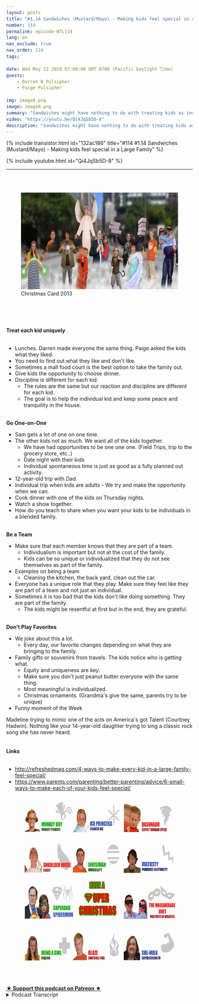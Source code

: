 ```yaml
---
layout: posts
title: "#1.14 Sandwiches (Mustard/Mayo) - Making kids feel special in a Large Family"
number: 114
permalink: episode-WTL114
lang: en
nav_exclude: true
nav_order: 114
tags:

date: Wed May 22 2019 07:00:00 GMT-0700 (Pacific Daylight Time)
guests:
    - Darren W Pulsipher
    - Paige Pulsipher

img: image0.png
image: image0.png
summary: "Sandwiches might have nothing to do with treating kids as individuals, but in our house it does. Learn how just some small questions of our kids helped us find out how to treat them as an individual in our blended family."
video: "https://youtu.be/Qi4JqSb5D-8"
description: "Sandwiches might have nothing to do with treating kids as individuals, but in our house it does. Learn how just some small questions of our kids helped us find out how to treat them as an individual in our blended family."
---
```


<div>
{% include transistor.html id="132ac186" title="#114 #1.14 Sandwiches (Mustard/Mayo) - Making kids feel special in a Large Family" %}

{% include youtube.html id="Qi4JqSb5D-8" %}
</div>

---

<html><head></head><body><div><br><br></div><div><figure data-trix-attachment="{&quot;contentType&quot;:&quot;image&quot;,&quot;height&quot;:260,&quot;url&quot;:&quot;https://3.bp.blogspot.com/-5ifY6Zxu-Fw/XOI0k7wRW0I/AAAAAAAE_tc/wnfTtwJN960EhuMoUrSbvvtMV4u-rsVHgCLcBGAs/s640/ChristmasPicture.png&quot;,&quot;width&quot;:639}" data-trix-content-type="image" data-trix-attributes="{&quot;caption&quot;:&quot;Christmas Card 2013&quot;}" class="attachment attachment--preview"><img src="./image0.png" width="639" height="260"><figcaption class="attachment__caption attachment__caption--edited">Christmas Card 2013</figcaption></figure></div><div><br></div><div><br></div><div>&nbsp;</div><div><strong><br>Treat each kid uniquely<br></strong><br></div><ul><li>Lunches. Darren made everyone the same thing. Paige asked the kids what they liked.</li><li>You need to find out what they like and don't like.</li><li>Sometimes a mall food court is the best option to take the family out.</li><li>Give kids the opportunity to choose dinner.</li><li>Discipline is different for each kid.&nbsp;<ul><li>The rules are the same but our reaction and discipline are different for each kid.</li><li>The goal is to help the individual kid and keep some peace and tranquility in the house.</li></ul></li></ul><div><strong><br>Go One-on-One</strong></div><ul><li>Sam gets a lot of one on one time.</li><li>The other kids not as much. We want all of the kids together.<ul><li>We have had opportunities to be one one one. (Field Trips, trip to the grocery store, etc..)</li><li>Date night with their kids</li><li>Individual spontaneous time is just as good as a fully planned out activity.</li></ul></li><li>12-year-old trip with Dad.</li><li>Individual trip when kids are adults - We try and make the opportunity when we can.</li><li>Cook dinner with one of the kids on Thursday nights.</li><li>Watch a show together.</li><li>How do you teach to share when you want your kids to be individuals in a blended family.</li></ul><div><strong><br>Be a Team</strong></div><ul><li>Make sure that each member knows that they are part of a team.<ul><li>Individualism is important but not at the cost of the family.</li><li>Kids can be so unique or individualized that they do not see themselves as part of the family.</li></ul></li><li>Examples on being a team<ul><li>Cleaning the kitchen, the back yard, clean out the car.</li></ul></li><li>Everyone has a unique role that they play. Make sure they feel like they are part of a team and not just an individual.</li><li>Sometimes it is too bad that the kids don't like doing something. They are part of the family.<ul><li>The kids might be resentful at first but in the end, they are grateful.</li></ul></li></ul><div><strong><br>Don't Play Favorites</strong></div><ul><li>We joke about this a lot.<ul><li>Every day, our favorite changes depending on what they are bringing to the family.</li></ul></li><li>Family gifts or souvenirs from travels. The kids notice who is getting what.<ul><li>Equity and uniqueness are key.</li><li>Make sure you don't just peanut butter everyone with the same thing.</li><li>Most meaningful is individualized.&nbsp;</li><li>Christmas ornaments. (Grandma's give the same, parents try to be unique)</li></ul></li><li>Funny moment of the Week</li></ul><div>Madeline trying to mimic one of the acts on America's got Talent (Courtney Hadwin). Nothing like your 14-year-old daughter trying to sing a classic rock song she has never heard.</div><div><br></div><div><strong><br>Links<br></strong><br></div><ul><li><a href="https://www.google.com/url?q=http://refreshedmag.com/4-ways-to-make-every-kid-in-a-large-family-feel-special/%23.XN8J_FNlCdM&amp;sa=D&amp;source=hangouts&amp;ust=1558207378707000&amp;usg=AFQjCNHQFUTG-pFNTdqnSyP0aMLRHMbXdA">http://refreshedmag.com/4-ways-to-make-every-kid-in-a-large-family-feel-special/</a></li><li><a href="https://www.google.com/url?q=https://www.parents.com/parenting/better-parenting/advice/6-small-ways-to-make-each-of-your-kids-feel-special/&amp;sa=D&amp;source=hangouts&amp;ust=1558207445790000&amp;usg=AFQjCNFx_Jnp8qLBRzE6rWQXNnh3EVNo7w">https://www.parents.com/parenting/better-parenting/advice/6-small-ways-to-make-each-of-your-kids-feel-special/</a></li></ul><div><figure data-trix-attachment="{&quot;contentType&quot;:&quot;image&quot;,&quot;height&quot;:457,&quot;url&quot;:&quot;https://2.bp.blogspot.com/-9SVUBZMulMo/XN8U3s-DmNI/AAAAAAAE_pU/LNjEM-7oBr8_PEBOTovfTkN4aQ7CZJQ4wCEwYBhgL/s640/back%2Bof%2Bcard%2B%25281%2529.jpg&quot;,&quot;width&quot;:640}" data-trix-content-type="image" class="attachment attachment--preview"><img src="./image1.jpg" width="640" height="457"><figcaption class="attachment__caption"></figcaption></figure></div><div><br><br></div>
<strong>
  <a href="https://www.patreon.com/wheresthelemonade" target="_donate" rel="payment" title="★ Support this podcast on Patreon ★">★ Support this podcast on Patreon ★</a>
</strong></body></html>

<details>
<summary> Podcast Transcript </summary>

<p></p>

</details>
